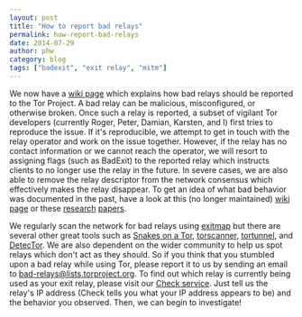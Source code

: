 ```yaml
---
layout: post
title: "How to report bad relays"
permalink: how-report-bad-relays
date: 2014-07-29
author: phw
category: blog
tags: ["badexit", "exit relay", "mitm"]
---
```


We now have a [wiki page](https://trac.torproject.org/projects/tor/wiki/doc/ReportingBadRelays) which explains how bad relays should be reported to the Tor Project. A bad relay can be malicious, misconfigured, or otherwise broken. Once such a relay is reported, a subset of vigilant Tor developers (currently Roger, Peter, Damian, Karsten, and I) first tries to reproduce the issue. If it's reproducible, we attempt to get in touch with the relay operator and work on the issue together. However, if the relay has no contact information or we cannot reach the operator, we will resort to assigning flags (such as BadExit) to the reported relay which instructs clients to no longer use the relay in the future. In severe cases, we are also able to remove the relay descriptor from the network consensus which effectively makes the relay disappear. To get an idea of what bad behavior was documented in the past, have a look at this (no longer maintained) [wiki page](https://trac.torproject.org/projects/tor/wiki/doc/badRelays) or these [research](http://www.cs.columbia.edu/~mikepo/papers/tordecoys.raid11.pdf) [papers](http://www.cs.kau.se/philwint/spoiled_onions/pets2014.pdf).

We regularly scan the network for bad relays using [exitmap](https://gitweb.torproject.org/user/phw/exitmap.git) but there are several other great tools such as [Snakes on a Tor](https://gitweb.torproject.org/torflow.git/blob/HEAD:/NetworkScanners/ExitAuthority/README.ExitScanning), [torscanner](https://code.google.com/p/torscanner/), [tortunnel](http://www.thoughtcrime.org/software/tortunnel/), and [DetecTor](http://detector.io/DetecTor.html). We are also dependent on the wider community to help us spot relays which don't act as they should. So if you think that you stumbled upon a bad relay while using Tor, please report it to us by sending an email to [bad-relays@lists.torproject.org](mailto:bad-relays@lists.torproject.org). To find out which relay is currently being used as your exit relay, please visit our [Check service](https://check.torproject.org). Just tell us the relay's IP address (Check tells you what your IP address appears to be) and the behavior you observed. Then, we can begin to investigate!

